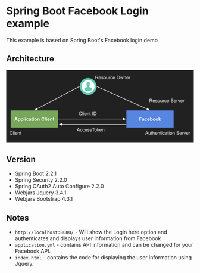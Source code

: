 # Spring Boot Facebook Login example

This example is based on Spring Boot's Facebook login demo

## Architecture
<img src="./images/architecture.png" alt="architecture" />

## Version
- Spring Boot 2.2.1
- Spring Security 2.2.0
- Spring OAuth2 Auto Configure 2.2.0
- Webjars Jquery 3.4.1
- Webjars Bootstrap 4.3.1

## Notes
- `http://localhost:8080/` - Will show the Login here option and authenticates and displays user information from Facebook
- `application.yml` - contains API information and can be changed for your Facebook API.
- `index.html` - contains the code for displaying the user information using Jquery.